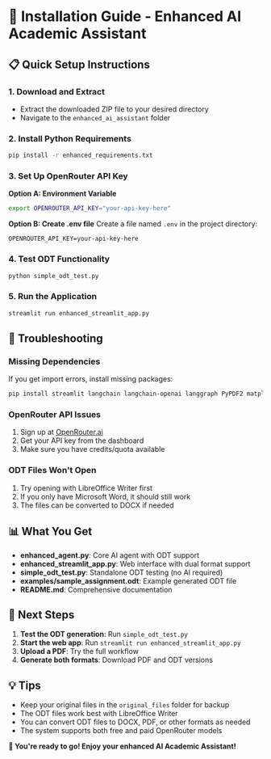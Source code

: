 # 🚀 Installation Guide - Enhanced AI Academic Assistant

## 📋 Quick Setup Instructions

### 1. **Download and Extract**
- Extract the downloaded ZIP file to your desired directory
- Navigate to the `enhanced_ai_assistant` folder

### 2. **Install Python Requirements**
```bash
pip install -r enhanced_requirements.txt
```

### 3. **Set Up OpenRouter API Key**

**Option A: Environment Variable**
```bash
export OPENROUTER_API_KEY="your-api-key-here"
```

**Option B: Create .env file**
Create a file named `.env` in the project directory:
```
OPENROUTER_API_KEY=your-api-key-here
```

### 4. **Test ODT Functionality**
```bash
python simple_odt_test.py
```

### 5. **Run the Application**
```bash
streamlit run enhanced_streamlit_app.py
```

## 🔧 Troubleshooting

### Missing Dependencies
If you get import errors, install missing packages:
```bash
pip install streamlit langchain langchain-openai langgraph PyPDF2 matplotlib Pillow lxml
```

### OpenRouter API Issues
1. Sign up at [OpenRouter.ai](https://openrouter.ai/)
2. Get your API key from the dashboard
3. Make sure you have credits/quota available

### ODT Files Won't Open
1. Try opening with LibreOffice Writer first
2. If you only have Microsoft Word, it should still work
3. The files can be converted to DOCX if needed

## 📊 What You Get

- **enhanced_agent.py**: Core AI agent with ODT support
- **enhanced_streamlit_app.py**: Web interface with dual format support
- **simple_odt_test.py**: Standalone ODT testing (no AI required)
- **examples/sample_assignment.odt**: Example generated ODT file
- **README.md**: Comprehensive documentation

## 🎯 Next Steps

1. **Test the ODT generation**: Run `simple_odt_test.py`
2. **Start the web app**: Run `streamlit run enhanced_streamlit_app.py`
3. **Upload a PDF**: Try the full workflow
4. **Generate both formats**: Download PDF and ODT versions

## 💡 Tips

- Keep your original files in the `original_files` folder for backup
- The ODT files work best with LibreOffice Writer
- You can convert ODT files to DOCX, PDF, or other formats as needed
- The system supports both free and paid OpenRouter models

**🎉 You're ready to go! Enjoy your enhanced AI Academic Assistant!**